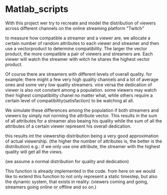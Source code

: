 # Matlab_scripts


With this project wer try to recreate and model the distribution of viewers across different channels on the online streaming platform "Twitch"

to measure how compatible a streamer and a viewer are, we allocate a certain number 
of random attributes to each viewer and streamer and then use a vectorproduct to determine compatibility.
The larger the vector product, the more compatible a pair of viewers and streamers are.
Each viewer will watch the streamer with witch he shares the highest vector product.

Of course there are streamers with different levels of overall quality.
for example: there might a few very high quality channels and a lot of average ones and some very low quality streamers.
vice versa the dedication of viewer is also not constant among a population.
some viewers may watch their highest compatibility chanel no matter what, 
while others require a certain level of compatibility(satisfaction) to be watching at all.

We simulate these differences among the population if both streamers and viewers by simply not norming the attribute vector.
This results in the sum of all attributes for a streamer also beaing his quality while the sum of all the attributes of a 
certain viewer represent his overall dedication.

this results int the viewership distribution being a very good approximation of actual viewership. (the higher the number of attributes is, the better is the distribution)
e.g.: if we only use one attribute, the streamer with the highest quality will get all the views. 

(we assume a normal distribution for quality and dedication)

This function is already implemented in the code.
from here on we would like to extend this function to not only represent a static timestep, but also the dynamic system, that exists in reality.
(viewers coming and going, streamers going online or offline and so on.)
